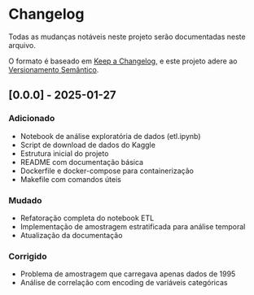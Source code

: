 # Changelog

Todas as mudanças notáveis neste projeto serão documentadas neste arquivo.

O formato é baseado em [Keep a Changelog](https://keepachangelog.com/en/1.0.0/),
e este projeto adere ao [Versionamento Semântico](https://semver.org/lang/pt-BR/).

## [0.0.0] - 2025-01-27

### Adicionado
- Notebook de análise exploratória de dados (etl.ipynb)
- Script de download de dados do Kaggle
- Estrutura inicial do projeto
- README com documentação básica
- Dockerfile e docker-compose para containerização
- Makefile com comandos úteis

### Mudado
- Refatoração completa do notebook ETL
- Implementação de amostragem estratificada para análise temporal
- Atualização da documentação

### Corrigido
- Problema de amostragem que carregava apenas dados de 1995
- Análise de correlação com encoding de variáveis categóricas

